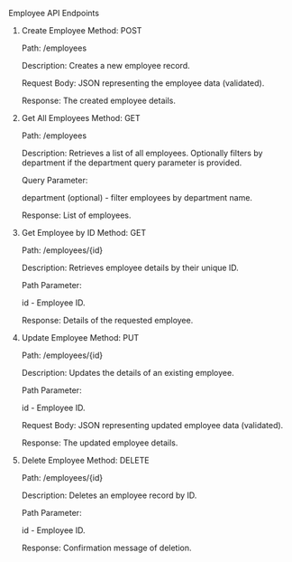 Employee API Endpoints
1. Create Employee
    Method: POST
    
    Path: /employees
    
    Description: Creates a new employee record.
    
    Request Body: JSON representing the employee data (validated).
  
    Response: The created employee details.

2. Get All Employees
   Method: GET

   Path: /employees

   Description: Retrieves a list of all employees. Optionally filters by department if the department query parameter is provided.

   Query Parameter:

   department (optional) - filter employees by department name.

   Response: List of employees.

3. Get Employee by ID
    Method: GET
    
    Path: /employees/{id}
    
    Description: Retrieves employee details by their unique ID.
    
    Path Parameter:
    
    id - Employee ID.
    
    Response: Details of the requested employee.

4. Update Employee
    Method: PUT
    
    Path: /employees/{id}
    
    Description: Updates the details of an existing employee.
    
    Path Parameter:
    
    id - Employee ID.
    
    Request Body: JSON representing updated employee data (validated).
    
    Response: The updated employee details.

5. Delete Employee
    Method: DELETE
    
    Path: /employees/{id}
    
    Description: Deletes an employee record by ID.
    
    Path Parameter:
    
    id - Employee ID.
    
    Response: Confirmation message of deletion.
